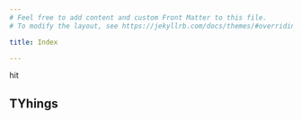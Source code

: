 ```yaml
---
# Feel free to add content and custom Front Matter to this file.
# To modify the layout, see https://jekyllrb.com/docs/themes/#overriding-theme-defaults

title: Index

---
```

hit


## TYhings
